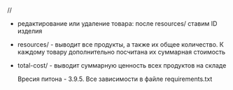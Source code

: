 //
- редактирование или удаление товара: после resources/<id> ставим ID изделия
- resources/ - выводит все продукты, а также их общее количество. К каждому товару дополнительно посчитана их суммарная стоимость
- total-cost/ - выводит суммарную ценность всех продуктов на складе
  
  Вресия питона - 3.9.5.
  Все зависимости в файле requirements.txt
